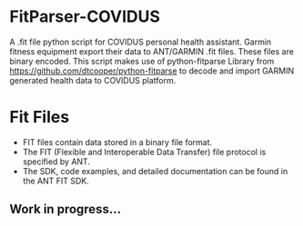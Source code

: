 # FitParser-COVIDUS
A .fit file python script for COVIDUS personal health assistant. Garmin fitness equipment export their data to ANT/GARMIN .fit files. These files are binary encoded. This script makes use of python-fitparse Library from  https://github.com/dtcooper/python-fitparse to decode and import GARMIN generated health data to COVIDUS platform.
# Fit Files
* FIT files contain data stored in a binary file format.
* The FIT (Flexible and Interoperable Data Transfer) file protocol is specified by ANT.
* The SDK, code examples, and detailed documentation can be found in the ANT FIT SDK.

## Work in progress...
